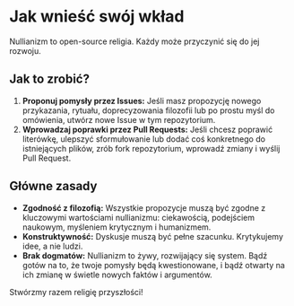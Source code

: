 
# Jak wnieść swój wkład

Nullianizm to open-source religia. Każdy może przyczynić się do jej rozwoju.

## Jak to zrobić?

1. **Proponuj pomysły przez Issues:** Jeśli masz propozycję nowego przykazania, rytuału, doprecyzowania filozofii lub po prostu myśl do omówienia, utwórz nowe Issue w tym repozytorium.
2. **Wprowadzaj poprawki przez Pull Requests:** Jeśli chcesz poprawić literówkę, ulepszyć sformułowanie lub dodać coś konkretnego do istniejących plików, zrób fork repozytorium, wprowadź zmiany i wyślij Pull Request.

## Główne zasady

- **Zgodność z filozofią:** Wszystkie propozycje muszą być zgodne z kluczowymi wartościami nullianizmu: ciekawością, podejściem naukowym, myśleniem krytycznym i humanizmem.
- **Konstruktywność:** Dyskusje muszą być pełne szacunku. Krytykujemy idee, a nie ludzi.
- **Brak dogmatów:** Nullianizm to żywy, rozwijający się system. Bądź gotów na to, że twoje pomysły będą kwestionowane, i bądź otwarty na ich zmianę w świetle nowych faktów i argumentów.

Stwórzmy razem religię przyszłości!
